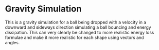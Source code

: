# Gravity Simulation
This is a gravity simulation for a ball being dropped with a velocity in a downward and sideways direction simulating a ball bouncing and energy dissipation. This can very clearly be changed to more realistic energy loss formulae and make it more realistic for each shape using vectors and angles.
